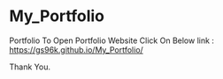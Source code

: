 # My_Portfolio
Portfolio
To Open Portfolio Website 
Click On Below link :
https://gs96k.github.io/My_Portfolio/

Thank You.

